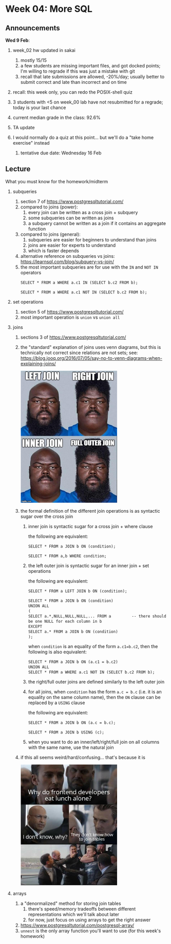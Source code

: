 # Week 04: More SQL

## Announcements

**Wed 9 Feb**:

1. week_02 hw updated in sakai
    1. mostly 15/15
    1. a few students are missing important files, and got docked points; I'm willing to regrade if this was just a mistake with git
    1. recall that late submissions are allowed, -20%/day; usually better to submit correct and late than incorrect and on time

1. recall: this week only, you can redo the POSIX-shell quiz

1. 3 students with <5 on week_00 lab have not resubmitted for a regrade; today is your last chance

1. current median grade in the class: 92.6%

1. TA update

1. I would normally do a quiz at this point... but we'll do a "take home exercise" instead

    1. tentative due date: Wednesday 16 Feb

## Lecture

What you must know for the homework/midterm

<!--
1. skipping sections 5,6 of https://www.postgresqltutorial.com/
    1. good to know, but they're not "hard" concepts
    1. I personally don't use them frequently
-->

1. subqueries
    1. section 7 of https://www.postgresqltutorial.com/
    1. compared to joins (power):
        1. every join can be written as a cross join + subquery
        1. some subqueries can be written as joins
        1. a subquery cannot be written as a join if it contains an aggregate function
    1. compared to joins (general):
        1. subqueries are easier for beginners to understand than joins
        1. joins are easier for experts to understand
        1. which is faster depends
    1. alternative reference on subqueries vs joins: https://learnsql.com/blog/subquery-vs-join/
    1. the most important subqueries are for use with the `IN` and `NOT IN` operators
       ```
       SELECT * FROM a WHERE a.c1 IN (SELECT b.c2 FROM b);
       ```
       ```
       SELECT * FROM a WHERE a.c1 NOT IN (SELECT b.c2 FROM b);
       ```

1. set operations
    1. section 5 of https://www.postgresqltutorial.com/
    1. most important operation is `union` vs `union all`

1. joins
    1. sections 3 of https://www.postgresqltutorial.com/
    1. the "standard" explanation of joins uses venn diagrams, but this is technically not correct since relations are not sets; see: https://blog.jooq.org/2016/07/05/say-no-to-venn-diagrams-when-explaining-joins/

       <a href=https://www.reddit.com/r/ProgrammerHumor/comments/a0qp9x/this_ones_for_all_the_sql_developers_out_there/><img src=joins.jpg width=300px /></a>

    1. the formal definition of the different join operations is as syntactic sugar over the cross join
        1. inner join is syntactic sugar for a cross join + where clause

           the following are equivalent:
           ```
           SELECT * FROM a JOIN b ON (condition);
           ```
           ```
           SELECT * FROM a,b WHERE condition;
           ```
        1. the left outer join is syntactic sugar for an inner join + set operations

           the following are equivalent:
           ```
           SELECT * FROM a LEFT JOIN b ON (condition);
           ```
           ```
           SELECT * FROM a JOIN b ON (condition)
           UNION ALL
           (
           SELECT a.*,NULL,NULL,NULL,... FROM a         -- there should be one NULL for each column in b
           EXCEPT
           SELECT a.* FROM a JOIN b ON (condition)
           );
           ```
           when `condition` is an equality of the form `a.c1=b.c2`, then the following is also equivalent:
           ```
           SELECT * FROM a JOIN b ON (a.c1 = b.c2)
           UNION ALL
           SELECT * FROM a WHERE a.c1 NOT IN (SELECT b.c2 FROM b);
           ```
        1. the right/full outer joins are defined similarly to the left outer join
        1. for all joins, when `condition` has the form `a.c = b.c` (i.e. it is an equality on the same column name), then the `ON` clause can be replaced by a `USING` clause

           the following are equivalent:
           ```
           SELECT * FROM a JOIN b ON (a.c = b.c);
           ```
           ```
           SELECT * FROM a JOIN b USING (c);
           ```
        1. when you want to do an inner/left/right/full join on all columns with the same name, use the natural join

    1. if this all seems weird/hard/confusing... that's because it is

       <img src=cmcqtycmbmg51.jpg width=300px />

1. arrays
    1. a "denormalized" method for storing join tables
        1. there's speed/memory tradeoffs between different representations which we'll talk about later
        1. for now, just focus on using arrays to get the right answer
    1. https://www.postgresqltutorial.com/postgresql-array/
    1. `unnest` is the only array function you'll want to use (for this week's homework)

<!--
1. `CREATE TABLE`
    1. https://www.postgresqltutorial.com/postgresql-create-table/
    1. https://www.postgresqltutorial.com/postgresql-data-types/
    1. Examples in the tutorial use `VARCHAR`, but you shouldn't use this type in postgresql.
       Instead, you should use the `TEXT` type.
       See: https://wiki.postgresql.org/wiki/Don%27t_Do_This#Don.27t_use_varchar.28n.29_by_default

1. `INSERT` / `UPDATE` / `DELETE`
    1. <img src=Strip-Bas-ed-eonnée-effacée-650-finalenglish.jpg width=60%/>
    1. sections 9 of https://www.postgresqltutorial.com/
-->
